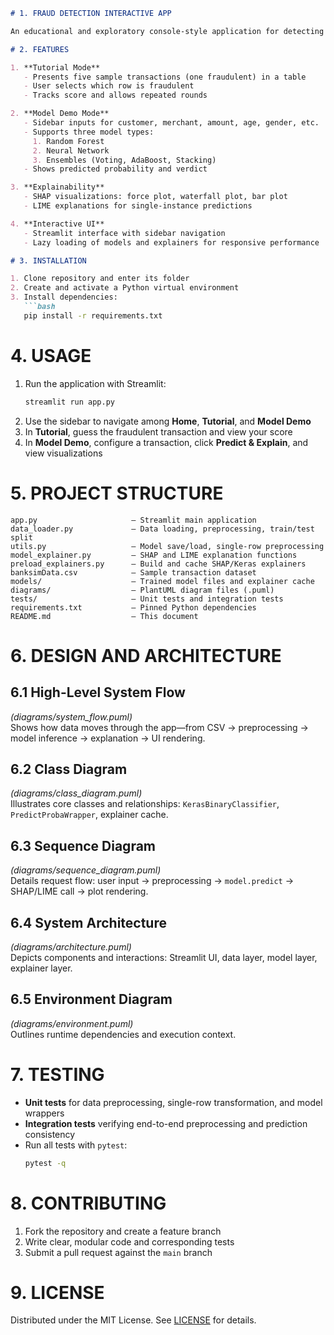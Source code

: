 ```markdown
# 1. FRAUD DETECTION INTERACTIVE APP

An educational and exploratory console-style application for detecting fraudulent transactions using machine learning. Allows users to play a guessing tutorial, configure custom transactions for multiple models (Random Forest, Neural Network, Ensembles), and view explainable AI visualizations (SHAP and LIME).

# 2. FEATURES

1. **Tutorial Mode**  
   - Presents five sample transactions (one fraudulent) in a table  
   - User selects which row is fraudulent  
   - Tracks score and allows repeated rounds  

2. **Model Demo Mode**  
   - Sidebar inputs for customer, merchant, amount, age, gender, etc.  
   - Supports three model types:  
     1. Random Forest  
     2. Neural Network  
     3. Ensembles (Voting, AdaBoost, Stacking)  
   - Shows predicted probability and verdict  

3. **Explainability**  
   - SHAP visualizations: force plot, waterfall plot, bar plot  
   - LIME explanations for single-instance predictions  

4. **Interactive UI**  
   - Streamlit interface with sidebar navigation  
   - Lazy loading of models and explainers for responsive performance  

# 3. INSTALLATION

1. Clone repository and enter its folder  
2. Create and activate a Python virtual environment  
3. Install dependencies:  
   ```bash
   pip install -r requirements.txt
   ```  

# 4. USAGE

1. Run the application with Streamlit:  
   ```bash
   streamlit run app.py
   ```  
2. Use the sidebar to navigate among **Home**, **Tutorial**, and **Model Demo**  
3. In **Tutorial**, guess the fraudulent transaction and view your score  
4. In **Model Demo**, configure a transaction, click **Predict & Explain**, and view visualizations  

# 5. PROJECT STRUCTURE

```
app.py                     – Streamlit main application  
data_loader.py             – Data loading, preprocessing, train/test split  
utils.py                   – Model save/load, single-row preprocessing  
model_explainer.py         – SHAP and LIME explanation functions  
preload_explainers.py      – Build and cache SHAP/Keras explainers  
banksimData.csv            – Sample transaction dataset  
models/                    – Trained model files and explainer cache  
diagrams/                  – PlantUML diagram files (.puml)  
tests/                     – Unit tests and integration tests  
requirements.txt           – Pinned Python dependencies  
README.md                  – This document  
```

# 6. DESIGN AND ARCHITECTURE

## 6.1 High-Level System Flow  
*(diagrams/system_flow.puml)*  
Shows how data moves through the app—from CSV → preprocessing → model inference → explanation → UI rendering.

## 6.2 Class Diagram  
*(diagrams/class_diagram.puml)*  
Illustrates core classes and relationships: `KerasBinaryClassifier`, `PredictProbaWrapper`, explainer cache.

## 6.3 Sequence Diagram  
*(diagrams/sequence_diagram.puml)*  
Details request flow: user input → preprocessing → `model.predict` → SHAP/LIME call → plot rendering.

## 6.4 System Architecture  
*(diagrams/architecture.puml)*  
Depicts components and interactions: Streamlit UI, data layer, model layer, explainer layer.

## 6.5 Environment Diagram  
*(diagrams/environment.puml)*  
Outlines runtime dependencies and execution context.

# 7. TESTING

- **Unit tests** for data preprocessing, single-row transformation, and model wrappers  
- **Integration tests** verifying end-to-end preprocessing and prediction consistency  
- Run all tests with `pytest`:
  ```bash
  pytest -q
  ```

# 8. CONTRIBUTING

1. Fork the repository and create a feature branch  
2. Write clear, modular code and corresponding tests  
3. Submit a pull request against the `main` branch  

# 9. LICENSE

Distributed under the MIT License. See [LICENSE](LICENSE) for details.  
```